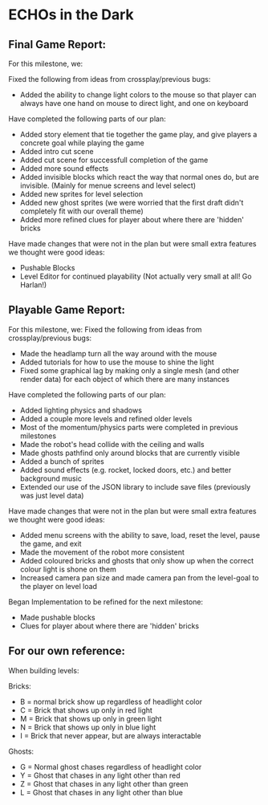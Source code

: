 # ECHOs in the Dark

## Final Game Report:

For this milestone, we:

Fixed the following from ideas from crossplay/previous bugs:
- Added the ability to change light colors to the mouse so that player can always have one hand on mouse to direct light, and one on keyboard

Have completed the following parts of our plan:
- Added story element that tie together the game play, and give players a concrete goal while playing the game
- Added intro cut scene
- Added cut scene for successfull completion of the game
- Added more sound effects
- Added invisible blocks which react the way that normal ones do, but are invisible. (Mainly for menue screens and level select)
- Added new sprites for level selection
- Added new ghost sprites (we were worried that the first draft didn't completely fit with our overall theme)
- Added more refined clues for player about where there are 'hidden' bricks

Have made changes that were not in the plan but were small extra features we thought were good ideas:
- Pushable Blocks
- Level Editor for continued playability (Not actually very small at all! Go Harlan!)

## Playable Game Report:



For this milestone, we:
Fixed the following from ideas from crossplay/previous bugs:
- Made the headlamp turn all the way around with the mouse
- Added tutorials for how to use the mouse to shine the light
- Fixed some graphical lag by making only a single mesh (and other render data) for each object of which there are many instances

Have completed the following parts of our plan:
- Added lighting physics and shadows
- Added a couple more levels and refined older levels
- Most of the momentum/physics parts were completed in previous milestones
- Made the robot's head collide with the ceiling and walls
- Made ghosts pathfind only around blocks that are currently visible
- Added a bunch of sprites
- Added sound effects (e.g. rocket, locked doors, etc.) and better background music
- Extended our use of the JSON library to include save files (previously was just level data)

Have made changes that were not in the plan but were small extra features we thought were good ideas:
- Added menu screens with the ability to save, load, reset the level, pause the game, and exit
- Made the movement of the robot more consistent
- Added coloured bricks and ghosts that only show up when the correct colour light is shone on them
- Increased camera pan size and made camera pan from the level-goal to the player on level load

Began Implementation to be refined for the next milestone:
- Made pushable blocks
- Clues for player about where there are 'hidden' bricks



## For our own reference:

When building levels:
 
 Bricks:
 
  - B = normal brick show up regardless of headlight color
  - C = Brick that shows up only in red light
  - M = Brick that shows up only in green light
  - N = Brick that shows up only in blue light
  - I = Brick that never appear, but are always interactable
  
Ghosts:
  
  - G = Normal ghost chases regardless of headlight color
  - Y = Ghost that chases in any light other than red
  - Z = Ghost that chases in any light other than green
  - L = Ghost that chases in any light other than blue

